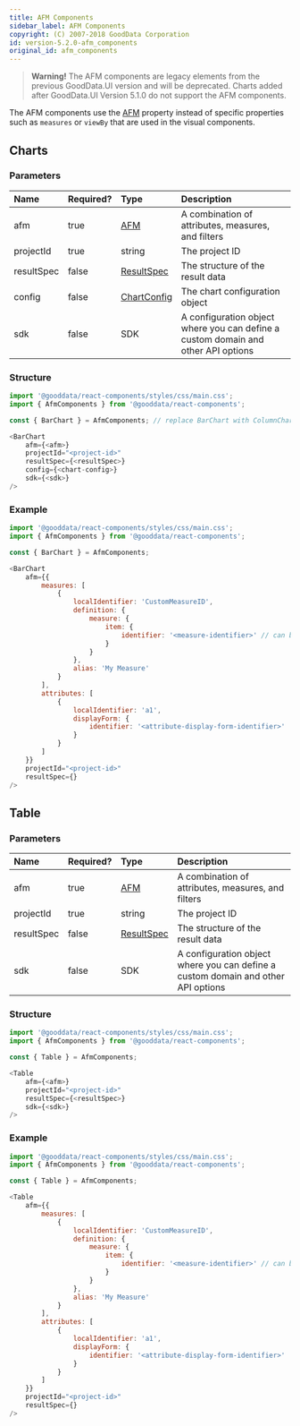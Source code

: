 ```yaml
---
title: AFM Components
sidebar_label: AFM Components
copyright: (C) 2007-2018 GoodData Corporation
id: version-5.2.0-afm_components
original_id: afm_components
---
```


> **Warning!** The AFM components are legacy elements from the previous GoodData.UI version and will be deprecated. Charts added after GoodData.UI Version 5.1.0 do not support the AFM components.

The AFM components use the [AFM](afm.md) property instead of specific properties such as `measures` or `viewBy` that are used in the visual components.

## Charts

### Parameters

| Name | Required? | Type | Description |
| :--- | :--- | :--- | :--- |
| afm | true | [AFM](afm.md) | A combination of attributes, measures, and filters |
| projectId | true | string | The project ID |
| resultSpec  | false | [ResultSpec](result_specification.md) | The structure of the result data |
| config  | false | [ChartConfig](15_props__chart_config.md) | The chart configuration object |
| sdk | false | SDK | A configuration object where you can define a custom domain and other API options |

### Structure

```javascript
import '@gooddata/react-components/styles/css/main.css';
import { AfmComponents } from '@gooddata/react-components';

const { BarChart } = AfmComponents; // replace BarChart with ColumnChart, LineChart, or PieChart whenever needed

<BarChart
    afm={<afm>}
    projectId="<project-id>"
    resultSpec={<resultSpec>}
    config={<chart-config>}
    sdk={<sdk>}
/>
```

### Example

```javascript
import '@gooddata/react-components/styles/css/main.css';
import { AfmComponents } from '@gooddata/react-components';

const { BarChart } = AfmComponents;

<BarChart
    afm={{
        measures: [
            {
                localIdentifier: 'CustomMeasureID',
                definition: {
                    measure: {
                        item: {
                            identifier: '<measure-identifier>' // can be referenced from the exported catalog
                        }
                    }
                },
                alias: 'My Measure'
            }
        ],
        attributes: [
            {
                localIdentifier: 'a1',
                displayForm: {
                    identifier: '<attribute-display-form-identifier>'
                }
            }
        ]
    }}
    projectId="<project-id>"
    resultSpec={}
/>
```

## Table

### Parameters

| Name | Required? | Type | Description |
| :--- | :--- | :--- | :--- |
| afm | true | [AFM](afm.md) | A combination of attributes, measures, and filters |
| projectId | true | string | The project ID |
| resultSpec  | false | [ResultSpec](result_specification.md) | The structure of the result data |
| sdk | false | SDK | A configuration object where you can define a custom domain and other API options |

### Structure

```javascript
import '@gooddata/react-components/styles/css/main.css';
import { AfmComponents } from '@gooddata/react-components';

const { Table } = AfmComponents;

<Table
    afm={<afm>}
    projectId="<project-id>"
    resultSpec={<resultSpec>}
    sdk={<sdk>}
/>
```

### Example

```javascript
import '@gooddata/react-components/styles/css/main.css';
import { AfmComponents } from '@gooddata/react-components';

const { Table } = AfmComponents;

<Table
    afm={{
        measures: [
            {
                localIdentifier: 'CustomMeasureID',
                definition: {
                    measure: {
                        item: {
                            identifier: '<measure-identifier>' // can be referenced from the exported catalog
                        }
                    }
                },
                alias: 'My Measure'
            }
        ],
        attributes: [
            {
                localIdentifier: 'a1',
                displayForm: {
                    identifier: '<attribute-display-form-identifier>'
                }
            }
        ]
    }}
    projectId="<project-id>"
    resultSpec={}
/>
```

